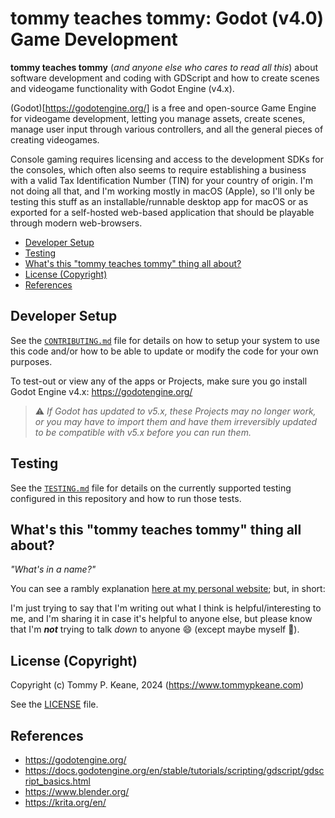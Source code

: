# tommy teaches tommy: Godot (v4.0) Game Development

__tommy teaches tommy__ (_and anyone else who cares to read all this_) about software development and coding with GDScript and how to create scenes and videogame functionality with Godot Engine (v4.x).

(Godot)[https://godotengine.org/] is a free and open-source Game Engine for videogame development, letting you manage assets, create scenes, manage user input through various controllers, and all the general pieces of creating videogames.

Console gaming requires licensing and access to the development SDKs for the consoles, which often also seems to require establishing a business with a valid Tax Identification Number (TIN) for your country of origin. I'm not doing all that, and I'm working mostly in macOS (Apple), so I'll only be testing this stuff as an installable/runnable desktop app for macOS or as exported for a self-hosted web-based application that should be playable through modern web-browsers.

<!-- MarkdownTOC -->

- [Developer Setup](#developer-setup)
- [Testing](#testing)
- [What's this "tommy teaches tommy" thing all about?](#whats-this-tommy-teaches-tommy-thing-all-about)
- [License \(Copyright\)](#license-copyright)
- [References](#references)

<!-- /MarkdownTOC -->

<a id="developer-setup"></a>
## Developer Setup

See the [`CONTRIBUTING.md`](./.github/CONTRIBUTING.md) file for details on how to setup your system to use this code and/or how to be able to update or modify the code for your own purposes.

To test-out or view any of the apps or Projects, make sure you go install Godot Engine v4.x: https://godotengine.org/

> ⚠️ _If Godot has updated to v5.x, these Projects may no longer work, or you may have to import them and have them irreversibly updated to be compatible with v5.x before you can run them._

<a id="testing"></a>
## Testing

See the [`TESTING.md`](./TESTING.md) file for details on the currently supported testing configured in this repository and how to run those tests.

<a id="whats-this-tommy-teaches-tommy-thing-all-about"></a>
## What's this "tommy teaches tommy" thing all about?

_"What's in a name?"_

You can see a rambly explanation [here at my personal website](https://tommypkeane.com/about-tommy/tommy-teaches-tommy.html); but, in short:

I'm just trying to say that I'm writing out what I think is helpful/interesting to me, and I'm sharing it in case it's helpful to anyone else, but please know that I'm ___not___ trying to talk _down_ to anyone :smile: (except maybe myself :ghost:).

<a id="license-copyright"></a>
## License (Copyright)

Copyright (c) Tommy P. Keane, 2024 (https://www.tommypkeane.com)

See the [LICENSE](./LICENSE) file.

<a id="references"></a>
## References

- https://godotengine.org/
- https://docs.godotengine.org/en/stable/tutorials/scripting/gdscript/gdscript_basics.html
- https://www.blender.org/
- https://krita.org/en/
